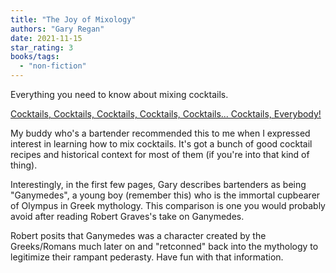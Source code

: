 ```yaml
---
title: "The Joy of Mixology"
authors: "Gary Regan"
date: 2021-11-15
star_rating: 3
books/tags:
  - "non-fiction"
---
```


Everything you need to know about mixing cocktails.

<!--more-->

[Cocktails, Cocktails, Cocktails, Cocktails, Cocktails... Cocktails, Everybody!](https://strategineer.com/cocktails/)

My buddy who's a bartender recommended this to me when I expressed interest in
learning how to mix cocktails. It's got a bunch of good cocktail recipes and
historical context for most of them (if you're into that kind of thing).

Interestingly, in the first few pages, Gary describes bartenders as being
"Ganymedes", a young boy (remember this) who is the immortal cupbearer of
Olympus in Greek mythology. This comparison is one you would probably avoid
after reading Robert Graves's take on Ganymedes.

Robert posits that Ganymedes was a character created by the Greeks/Romans much
later on and "retconned" back into the mythology to legitimize their rampant
pederasty. Have fun with that information.
